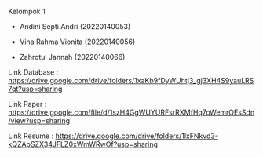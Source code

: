 Kelompok 1

- Andini Septi Andri (20220140053)

- Vina Rahma Vionita (20220140056)

- Zahrotul Jannah (20220140066)

Link Database : https://drive.google.com/drive/folders/1xaKb9fDyWUhtj3_gj3XH4S9yauLRS7qt?usp=sharing 

Link Paper : https://drive.google.com/file/d/1szH4GgWUYURFsrRXMfHq7oWemrOEsSdn/view?usp=sharing

Link Resume : https://drive.google.com/drive/folders/1lxFNkvd3-kQZApSZX34JFLZ0xWmWRwOf?usp=sharing 

